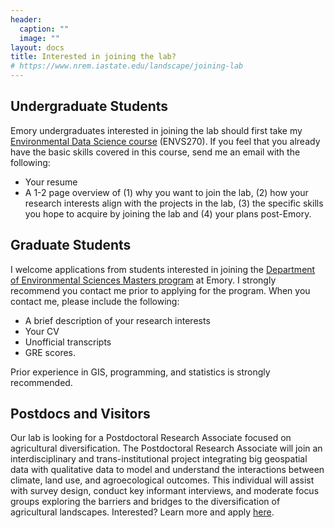 ```yaml
---
header:
  caption: ""
  image: ""
layout: docs
title: Interested in joining the lab?
# https://www.nrem.iastate.edu/landscape/joining-lab
---
```


## **Undergraduate Students**

Emory undergraduates interested in joining the lab should first take my [Environmental Data Science course](/courses/eds) (ENVS270).  If you feel that you already have the basic skills covered in this course, send me an email with the following:

* Your resume
* A 1-2 page overview of (1) why you want to join the lab, (2) how your research interests align with the projects in the lab, (3) the specific skills you hope to acquire by joining the lab and (4) your plans post-Emory.

## **Graduate Students**

I welcome applications from students interested in joining the [Department of Environmental Sciences Masters program](http://envs.emory.edu/home/graduate/index.html) at Emory. I strongly recommend you contact me prior to applying for the program. When you contact me, please include the following:

* A brief description of your research interests
* Your CV
* Unofficial transcripts
* GRE scores. 

Prior experience in GIS, programming, and statistics is strongly recommended. 

## **Postdocs and Visitors**

Our lab is looking for a Postdoctoral Research Associate focused on agricultural diversification. The Postdoctoral Research Associate will join an interdisciplinary and trans-institutional project integrating big geospatial data with qualitative data to model and understand the interactions between climate, land use, and agroecological outcomes. This individual will assist with survey design, conduct key informant interviews, and moderate focus groups exploring the barriers and bridges to the diversification of agricultural landscapes.  Interested?  Learn more and apply [here](https://faculty-emory.icims.com/jobs/58096/job?mobile=false&width=1140&height=500&bga=true&needsRedirect=false&jan1offset=-300&jun1offset=-240).

